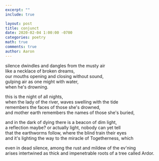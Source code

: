 ```yaml
---
excerpt: ""
include: true

layout: post
title: conjunct 
date: 2020-02-04 1:00:00 -0700
categories: poetry
math: true
comments: true
author: Aaron
---
```



silence dwindles and dangles from the musty air  
like a necklace of broken dreams,  
our mouths opening and closing without sound,  
gulping air as one might with water,  
when he's drowning.  

this is the night of all nights,  
when the lady of the river, waves swelling with the tide  
remembers the faces of those she's drowned,  
and mother earth remembers the names of those she's buried,  

and in the dark of dying there is a beacon of dim light,  
a reflection maybe? or actually light, nobody can yet tell  
that the earthworms follow, where the blind train their eyes  
and it's lighting the way to the miracle of Togetherness, which  

even in dead silence, among the rust and mildew of the ev'ning  
arises intertwined as thick and impenetrable roots of a tree called Ardor.

